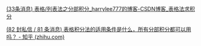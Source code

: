 [(33条消息) 表格/列表法之分部积分_harrylee777的博客-CSDN博客_表格法求积分](https://blog.csdn.net/harrylee777/article/details/106407934)

[(82 封私信 / 81 条消息) 表格积分法的适用条件是什么，所有分部积分都可以用吗？ - 知乎 (zhihu.com)](https://www.zhihu.com/question/437116332)